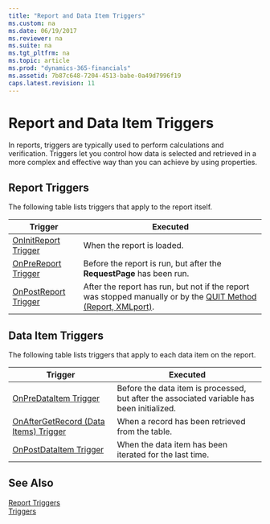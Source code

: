 ```yaml
---
title: "Report and Data Item Triggers"
ms.custom: na
ms.date: 06/19/2017
ms.reviewer: na
ms.suite: na
ms.tgt_pltfrm: na
ms.topic: article
ms.prod: "dynamics-365-financials"
ms.assetid: 7b87c648-7204-4513-babe-0a49d7996f19
caps.latest.revision: 11
---
```

# Report and Data Item Triggers
In reports, triggers are typically used to perform calculations and verification. Triggers let you control how data is selected and retrieved in a more complex and effective way than you can achieve by using properties.  

## Report Triggers  
 The following table lists triggers that apply to the report itself.  

|Trigger|Executed|  
|-------------|--------------|  
|[OnInitReport Trigger](devenv-OnInitReport-Trigger.md)|When the report is loaded.|  
|[OnPreReport Trigger](devenv-OnPreReport-Trigger.md)|Before the report is run, but after the **RequestPage** has been run.|  
|[OnPostReport Trigger](devenv-OnPostReport-Trigger.md)|After the report has run, but not if the report was stopped manually or by the [QUIT Method \(Report, XMLport\)](../methods/devenv-quit-method-report-xmlport.md).|  

## Data Item Triggers  
 The following table lists triggers that apply to each data item on the report.  

|Trigger|Executed|  
|-------------|--------------|  
|[OnPreDataItem Trigger](devenv-OnPreDataItem-Trigger.md)|Before the data item is processed, but after the associated variable has been initialized.|  
|[OnAfterGetRecord \(Data Items\) Trigger](devenv-OnAfterGetRecord-Data-Items-Trigger.md)|When a record has been retrieved from the table.|  
|[OnPostDataItem Trigger](devenv-OnPostDataItem-Trigger.md)|When the data item has been iterated for the last time.|  

## See Also  
 [Report Triggers](devenv-report-triggers.md)   
 [Triggers](devenv-triggers.md)
